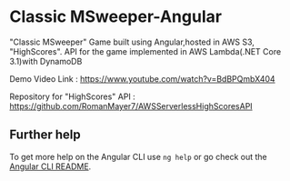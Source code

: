 # Classic MSweeper-Angular

"Classic MSweeper" Game built using Angular,hosted in AWS S3, "HighScores". API for the game implemented in AWS Lambda(.NET Core 3.1)with DynamoDB

Demo Video Link : https://www.youtube.com/watch?v=BdBPQmbX404

Repository for "HighScores" API :
https://github.com/RomanMayer7/AWSServerlessHighScoresAPI

## Further help

To get more help on the Angular CLI use `ng help` or go check out the [Angular CLI README](https://github.com/angular/angular-cli/blob/master/README.md).
